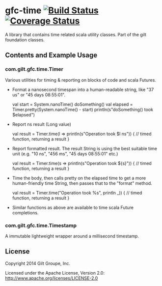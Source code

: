 # gfc-time [![Build Status](https://travis-ci.org/gilt/gfc-time.svg?branch=master)](https://travis-ci.org/gilt/gfc-time) [![Coverage Status](https://coveralls.io/repos/gilt/gfc-time/badge.svg?branch=master&service=github)](https://coveralls.io/github/gilt/gfc-time?branch=master)


A library that contains time related scala utility classes. Part of the gilt foundation classes.

## Contents and Example Usage

### com.gilt.gfc.time.Timer

Various utilities for timing & reporting on blocks of code and scala Futures.

* Format a nanosecond timespan into a human-readable string, like "37 us" or "45 days 08:55:01".

    val start = System.nanoTime()
    doSomething()
    val elapsed = Timer.pretty(System.nanoTime() - start)
    println(s"doSomething() took $elapsed")

* Report ns result (Long value)

    val result = Timer.time(l => println(s"Operation took $l ns")) {
      // timed function, returning a
      result
    }

* Report formatted result. The result String is using the best suitable time unit
  (e.g. "10 ns", "456 ms", "45 days 08:55:01" etc.)

    val result = Timer.time(s => println(s"Operation took ${s}")) {
      // timed function, returning a
      result
    }

* Time the body, then calls pretty on the elapsed time to get a more human-friendly time
  String, then passes that to the "format" method.

    val result = Timer.time("Operation took %s", println _)) {
      // timed function, returning a
      result
    }

* Similar functions as above are available to time scala Future completions.


### com.gilt.gfc.time.Timestamp

A immutable lightweight wrapper around a millisecond timestamp.

## License
Copyright 2014 Gilt Groupe, Inc.

Licensed under the Apache License, Version 2.0: http://www.apache.org/licenses/LICENSE-2.0
